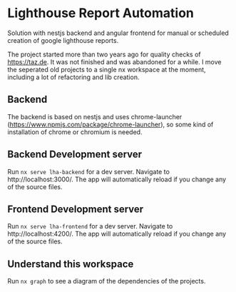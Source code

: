 # Lighthouse Report Automation

Solution with nestjs backend and angular frontend for manual or scheduled creation of google lighthouse reports.

The project started more than two years ago for quality checks of https://taz.de.
It was not finished and was abandoned for a while.
I move the seperated old projects to a single nx workspace at the moment, including a lot of refactoring and lib creation.

## Backend

The backend is based on nestjs and uses chrome-launcher (https://www.npmjs.com/package/chrome-launcher), so some kind of installation of chrome or chromium is needed.

## Backend Development server

Run `nx serve lha-backend` for a dev server. Navigate to http://localhost:3000/. The app will automatically reload if you change any of the source files.

## Frontend Development server

Run `nx serve lha-frontend` for a dev server. Navigate to http://localhost:4200/. The app will automatically reload if you change any of the source files.

## Understand this workspace

Run `nx graph` to see a diagram of the dependencies of the projects.
